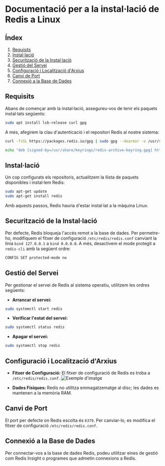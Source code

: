 # Documentació per a la instal·lació de Redis a Linux

## Índex

1. [Requisits](#requisits)
2. [Instal·lació](https://github.com/amartinez14-sapa/BBDD-Redis/blob/main/Instalacion_redis.md#installaci%C3%B3)
3. [Securització de la Instal·lació](#securització-de-la-instal·lació)
4. [Gestió del Servei](#gestió-del-servei)
5. [Configuració i Localització d'Arxius](#configuració-i-localització-d'arxius)
6. [Canvi de Port](#canvi-de-port)
7. [Connexió a la Base de Dades](#connexió-a-la-base-de-dades)

## Requisits

Abans de començar amb la instal·lació, assegureu-vos de tenir els paquets instal·lats següents:

```bash
sudo apt install lsb-release curl gpg
```

A més, afegirem la clau d'autenticació i el repositori Redis al nostre sistema:

```bash
curl -fsSL https://packages.redis.io/gpg | sudo gpg --dearmor -o /usr/share/keyrings/redis-archive-keyring.gpg

echo "deb [signed-by=/usr/share/keyrings/redis-archive-keyring.gpg] https://packages.redis.io/deb $(lsb_release -cs) main" | sudo tee /etc/apt/sources.list.d/redis.list
```

## Instal·lació

Un cop configurats els repositoris, actualitzem la llista de paquets disponibles i instal·lem Redis:

```bash
sudo apt-get update
sudo apt-get install redis
```

Amb aquests passos, Redis hauria d'estar instal·lat a la màquina Linux.

## Securització de la Instal·lació

Per defecte, Redis bloqueja l'accés remot a la base de dades. Per permetre-ho, modifiquem el fitxer de configuració `/etc/redis/redis.conf` canviant la línia `bind 127.0.0.1` a `bind 0.0.0.0`. A més, desactivem el mode protegit a `redis-cli` amb la següent ordre:

```bash
CONFIG SET protected-mode no
```

## Gestió del Servei

Per gestionar el servei de Redis al sistema operatiu, utilitzem les ordres següents:

- **Arrancar el servei:**

```bash
sudo systemctl start redis
```

- **Verificar l'estat del servei:**

```bash
sudo systemctl status redis
```

- **Apagar el servei:**

```bash
sudo systemctl stop redis
```

## Configuració i Localització d'Arxius

- **Fitxer de Configuració:**
  El fitxer de configuració de Redis es troba a `/etc/redis/redis.conf`.
  ![Exemple d'imatge](https://raw.githubusercontent.com/amartinez14-sapa/BBDD-Redis/main/1(Port).png)

- **Dades Físiques:**
  Redis no utilitza emmagatzematge al disc; les dades es mantenen a la memòria RAM.

## Canvi de Port

El port per defecte on Redis escolta és `6379`. Per canviar-lo, es modifica el fitxer de configuració `/etc/redis/redis.conf`.

## Connexió a la Base de Dades

Per connectar-vos a la base de dades Redis, podeu utilitzar eines de gestió com Redis Insight o programes que admetin connexions a Redis.
